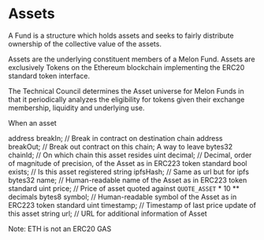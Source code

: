 # Assets

A Fund is a structure which holds assets and seeks to fairly distribute ownership of the collective value of the assets.

Assets are the underlying constituent members of a Melon Fund. Assets are exclusively Tokens on the Ethereum blockchain implementing the ERC20 standard token interface.

The Technical Council determines the Asset universe for Melon Funds in that it periodically analyzes the eligibility for tokens given their exchange membership, liquidity and underlying use.

When an asset


address breakIn; // Break in contract on destination chain
address breakOut; // Break out contract on this chain; A way to leave
bytes32 chainId; // On which chain this asset resides
uint decimal; // Decimal, order of magnitude of precision, of the Asset as in ERC223 token standard
bool exists; // Is this asset registered
string ipfsHash; // Same as url but for ipfs
bytes32 name; // Human-readable name of the Asset as in ERC223 token standard
uint price; // Price of asset quoted against `QUOTE_ASSET` * 10 ** decimals
bytes8 symbol; // Human-readable symbol of the Asset as in ERC223 token standard
uint timestamp; // Timestamp of last price update of this asset
string url; // URL for additional information of Asset




Note: ETH is not an ERC20
GAS
